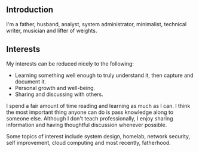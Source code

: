 ## Introduction

I'm a father, husband, analyst, system administrator, minimalist, technical writer, musician and lifter of weights.

## Interests

My interests can be reduced nicely to the following:

* Learning something well enough to truly understand it, then capture and document it.
* Personal growth and well-being.
* Sharing and discussing with others.

I spend a fair amount of time reading and learning as much as I can. I think the most important thing anyone can do is pass knowledge along to someone else. Although I don't teach professionally, I enjoy sharing information and having thoughtful discussion whenever possible.

Some topics of interest include system design, homelab, network security, self improvement, cloud computing and most recently, fatherhood.
